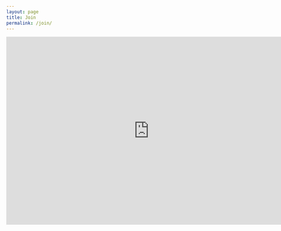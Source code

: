 ```yaml
---
layout: page
title: Join
permalink: /join/
---
```


<iframe src="https://docs.google.com/forms/u/0/d/e/1FAIpQLSerAngeK6rLi1OYPqnTWZiEVETGECQ-mM2fykNWHobDDxoO-A/viewform?embedded=true" width="760" height="500" frameborder="0" marginheight="0" marginwidth="0">Loading...</iframe>
